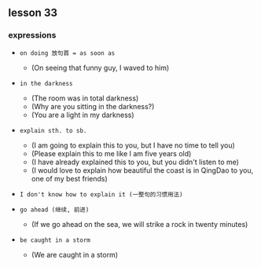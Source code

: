 ## lesson 33

### expressions

- `on doing 放句首 = as soon as`
    - (On seeing that funny guy, I waved to him)

- `in the darkness`
    - (The room was in total darkness)
    - (Why are you sitting in the darkness?)
    - (You are a light in my darkness)

- `explain sth. to sb.`
    - (I am going to explain this to you, but I have no time to tell you)
    - (Please explain this to me like I am five years old)
    - (I have already explained this to you, but you didn't listen to me)
    - (I would love to explain how beautiful the coast is in QingDao to you, one of my best friends)

- `I don't know how to explain it (一整句的习惯用法)`

- `go ahead (继续, 前进)`
    - (If we go ahead on the sea, we will strike a rock in twenty minutes)

- `be caught in a storm`
    - (We are caught in a storm)